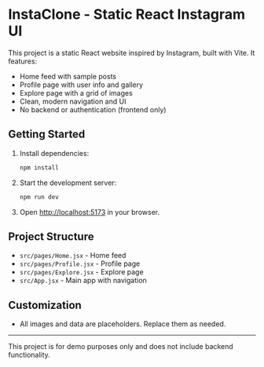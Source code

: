 # InstaClone - Static React Instagram UI

This project is a static React website inspired by Instagram, built with Vite. It features:

- Home feed with sample posts
- Profile page with user info and gallery
- Explore page with a grid of images
- Clean, modern navigation and UI
- No backend or authentication (frontend only)

## Getting Started

1. Install dependencies:
   ```sh
   npm install
   ```
2. Start the development server:
   ```sh
   npm run dev
   ```
3. Open [http://localhost:5173](http://localhost:5173) in your browser.

## Project Structure
- `src/pages/Home.jsx` - Home feed
- `src/pages/Profile.jsx` - Profile page
- `src/pages/Explore.jsx` - Explore page
- `src/App.jsx` - Main app with navigation

## Customization
- All images and data are placeholders. Replace them as needed.

---

This project is for demo purposes only and does not include backend functionality.
